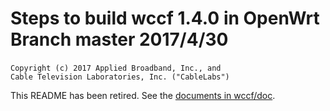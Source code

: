 # Steps to build wccf 1.4.0 in OpenWrt Branch master 2017/4/30

`Copyright (c) 2017 Applied Broadband, Inc., and`
`                   Cable Television Laboratories, Inc. ("CableLabs")`

This README has been retired.  See the [documents in wccf/doc](../../doc).
